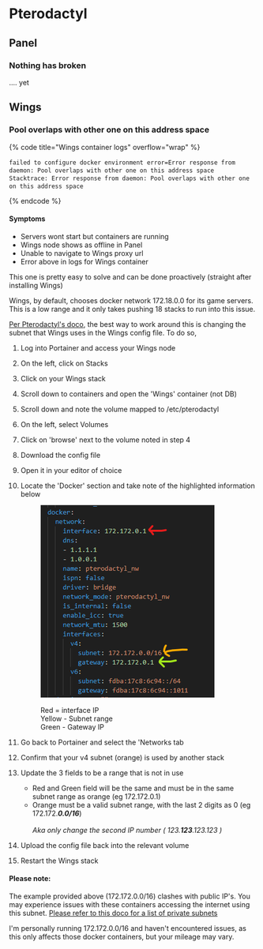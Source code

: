# Pterodactyl

## Panel

### Nothing has broken

.... yet

## Wings

### Pool overlaps with other one on this address space

{% code title="Wings container logs" overflow="wrap" %}
```log
failed to configure docker environment error=Error response from daemon: Pool overlaps with other one on this address space
Stacktrace: Error response from daemon: Pool overlaps with other one on this address space
```
{% endcode %}

#### Symptoms

* Servers wont start but containers are running
* Wings node shows as offline in Panel
* Unable to navigate to Wings proxy url
* Error above in logs for Wings container

This one is pretty easy to solve and can be done proactively (straight after installing Wings)

Wings, by default, chooses docker network 172.18.0.0 for its game servers. This is a low range and it only takes pushing 18 stacks to run into this issue.

[Per Pterodactyl's doco](https://discord.com/channels/122900397965705216/493443725012500490/838633961911091201), the best way to work around this is changing the subnet that Wings uses in the Wings config file. To do so,

1. Log into Portainer and access your Wings node
2. On the left, click on Stacks
3. Click on your Wings stack
4. Scroll down to containers and open the 'Wings' container (not DB)
5. Scroll down and note the volume mapped to /etc/pterodactyl
6. On the left, select Volumes
7. Click on 'browse' next to the volume noted in step 4
8. Download the config file
9. Open it in your editor of choice
10. Locate the 'Docker' section and take note of the highlighted information below

    <figure><img src="../.gitbook/assets/image (13).png" alt=""><figcaption><p>Red = interface IP<br>Yellow - Subnet range<br>Green - Gateway IP</p></figcaption></figure>
11. Go back to Portainer and select the 'Networks tab
12. Confirm that your v4 subnet (orange) is used by another stack
13. Update the 3 fields to be a range that is not in use
    * Red and Green field will be the same and must be in the same subnet range as orange (eg 172.172.0.1)
    * Orange must be a valid subnet range, with the last 2 digits as 0 (eg 172.172._**0.0/16**_)\
      \
      _Aka only change the second IP number ( 123.**123**.123.123 )_
14. Upload the config file back into the relevant volume
15. Restart the Wings stack

#### Please note:

The example provided above (172.172.0.0/16) clashes with public IP's. You may experience issues with these containers accessing the internet using this subnet. [Please refer to this doco for a list of private subnets](https://www.arin.net/reference/research/statistics/address\_filters/)

I'm personally running 172.172.0.0/16 and haven't encountered issues, as this only affects those docker containers, but your mileage may vary.
